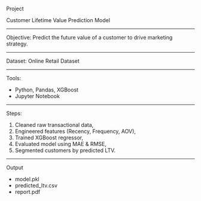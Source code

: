 Project

Customer Lifetime Value Prediction Model

---

Objective:
Predict the future value of a customer to drive marketing strategy.

---

Dataset:
Online Retail Dataset

---

Tools:
- Python, Pandas, XGBoost
- Jupyter Notebook

---

Steps:
1. Cleaned raw transactional data,
2. Engineered features (Recency, Frequency, AOV),
3. Trained XGBoost regressor,
4. Evaluated model using MAE & RMSE,
5. Segmented customers by predicted LTV.

---

 Output
- model.pkl
- predicted_ltv.csv
- report.pdf


